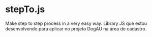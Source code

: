 # stepTo.js
Make step to step process in a very easy way.
Library JS que estou desenvolvendo para aplicar no projeto DogAU na área de cadastro.
